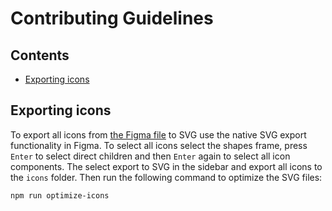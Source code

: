 <!-- @license CC0-1.0 -->

# Contributing Guidelines

## Contents

- [Exporting icons](#exporting-icons)

## Exporting icons

To export all icons from [the Figma file](https://www.figma.com/design/9IGm6IdPUYizBNGsUnueBd/Amsterdam-Design-System?node-id=6852-5124) to SVG use the native SVG export functionality in Figma. To select all icons select the shapes frame, press `Enter` to select direct children and then `Enter` again to select all icon components. The select export to SVG in the sidebar and export all icons to the `icons` folder. Then run the following command to optimize the SVG files:

```sh
npm run optimize-icons
```
